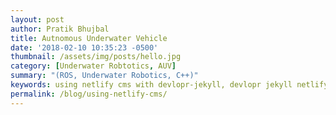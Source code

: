 ```yaml
---
layout: post
author: Pratik Bhujbal
title: Autnomous Underwater Vehicle
date: '2018-02-10 10:35:23 -0500'
thumbnail: /assets/img/posts/hello.jpg
category: [Underwater Robtotics, AUV]
summary: "(ROS, Underwater Robotics, C++)"
keywords: using netlify cms with devlopr-jekyll, devlopr jekyll netlify cms, how to use netlify cms
permalink: /blog/using-netlify-cms/
---
```


